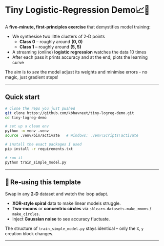 # Tiny Logistic-Regression Demo📈🤖

A **five-minute, first-principles exercise** that demystifies model training:

* We synthesise two little clusters of 2-D points  
  * **Class 0** – roughly around **(0, 0)**  
  * **Class 1** – roughly around **(5, 5)**
* A streaming (online) **logistic regression** watches the data 10 times
* After each pass it prints accuracy and at the end, plots the learning curve

The aim is to _see_ the model adjust its weights and minimise errors - no magic, just gradient steps!

---

## Quick start

```bash
# clone the repo you just pushed
git clone https://github.com/kbhavneet/tiny-logreg-demo.git
cd tiny-logreg-demo

# set up a clean env
python -m venv .venv
source .venv/bin/activate   # Windows: .venv\Scripts\activate

# install the exact packages I used
pip install -r requirements.txt

# run it
python train_simple_model.py
```
---

## 🔄 Re‑using this template

Swap in any **2‑D** dataset and watch the loop adapt.

* **XOR‑style spiral** data to make linear models struggle.
* **Two‑moons** or **concentric circles** via `sklearn.datasets.make_moons` / `make_circles`.
* Inject **Gaussian noise** to see accuracy fluctuate.

The structure of `train_simple_model.py` stays identical – only the `X`, `y` creation block changes.

---


